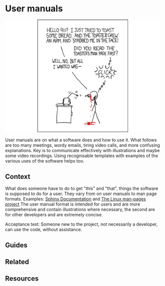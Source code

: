 # User manuals

[![RTFM](img/rtfm.png)](https://xkcd.com/293/)

User manuals are on what a software does and how to use it. What follows are too many meetings, wordy emails, tiring video calls, and more confusing explanations. Key is to communicate effectively with illustrations and maybe some video recordings. Using recognisable templates with examples of the various uses of the software helps too. 

## Context

What does someone have to do to get "this" and "that", things the software is supposed to do for a user. They vary from on user manuals to man page formats. Examples: [Sphinx Documentation](https://www.sphinx-doc.org/en/master/contents.html) and [The Linux man-pages project](https://www.kernel.org/doc/man-pages/) The user manual format is intended for users and are more comprehensive and contain illustrations where necessary, the second are for other developers and are extremely concise.

Acceptance test: Someone new to the project, not necessarily a developer, can use the code, without assistance.

## Guides

## Related

## Resources